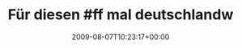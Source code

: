 ---
retweeted: false
source: <a href="http://twitter.com" rel="nofollow">Twitter Web Client</a>
entities:
  hashtags:
  - text: ff
    indices:
    - '11'
    - '14'
  - text: followfriday
    indices:
    - '113'
    - '126'
  symbols: []
  user_mentions:
  - name: Stoffel
    screen_name: diestoffel
    indices:
    - '45'
    - '56'
    id_str: '14350983'
    id: '14350983'
  - name: janeisklar
    screen_name: viktorhaase
    indices:
    - '58'
    - '70'
    id_str: '16840138'
    id: '16840138'
  - name: fihu
    screen_name: fihu
    indices:
    - '72'
    - '77'
    id_str: '685283'
    id: '685283'
  - name: "@wolfseule@mastodon.social"
    screen_name: Wolfseule
    indices:
    - '79'
    - '89'
    id_str: '14631501'
    id: '14631501'
  - name: "@cypher"
    screen_name: cypher
    indices:
    - '91'
    - '98'
    id_str: '10601922'
    id: '10601922'
  - name: "marcelweiss@mastodon.social \U0001F33B"
    screen_name: marcelweiss
    indices:
    - '100'
    - '112'
    id_str: '1007251'
    id: '1007251'
  urls: []
display_text_range:
- '0'
- '126'
favorite_count: '0'
id_str: '3176210114'
truncated: false
retweet_count: '0'
id: '3176210114'
created_at: Fri Aug 07 10:23:17 +0000 2009
favorited: false
full_text: 'Für diesen #ff mal deutschlandweite Auswahl: [@diestoffel](https://twitter.com/diestoffel),
  [@viktorhaase](https://twitter.com/viktorhaase), [@fihu](https://twitter.com/fihu),
  [@Wolfseule](https://twitter.com/Wolfseule), [@cypher](https://twitter.com/cypher),
  [@marcelweiss](https://twitter.com/marcelweiss) #followfriday'
lang: de
tags:
- ff
- followfriday
- pesos:twitter
date: '2009-08-07T10:23:17+00:00'
src: https://twitter.com/bascht/status/3176210114
original_url: https://twitter.com/bascht/status/3176210114
type: twitter_tweet
text: 'Für diesen #ff mal deutschlandweite Auswahl: [@diestoffel](https://twitter.com/diestoffel),
  [@viktorhaase](https://twitter.com/viktorhaase), [@fihu](https://twitter.com/fihu),
  [@Wolfseule](https://twitter.com/Wolfseule), [@cypher](https://twitter.com/cypher),
  [@marcelweiss](https://twitter.com/marcelweiss) #followfriday'
title: 'Für diesen #ff mal deutschlandw'

---